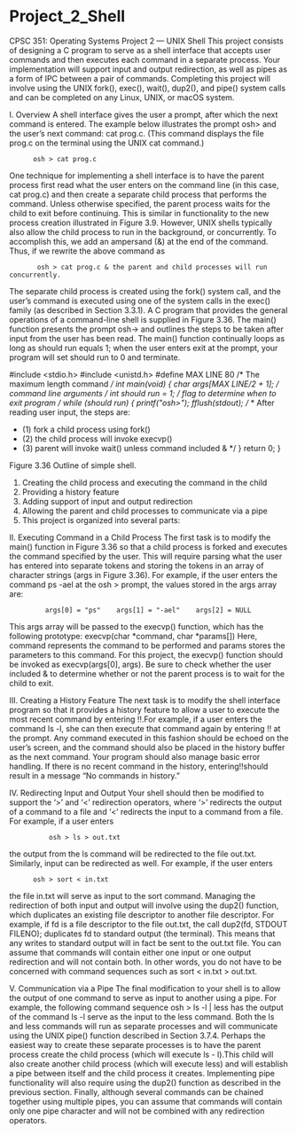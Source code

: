 # Project_2_Shell

CPSC 351:  Operating Systems Project 2 — UNIX Shell 
This project consists of designing a C program to serve as a shell interface that accepts user commands and then executes each command in a separate process. Your implementation will support input and output redirection, as well as pipes as a form of IPC between a pair of commands. Completing this project will involve using the UNIX fork(), exec(), wait(), dup2(), and pipe() system calls and can be completed on any Linux, UNIX, or macOS system. 

I.	Overview 
A shell interface gives the user a prompt, after which the next command is entered. The example below illustrates the prompt osh> and the user’s next command: cat prog.c. (This command displays the file prog.c on the terminal using the UNIX cat command.)
          
          osh > cat prog.c
          
One technique for implementing a shell interface is to have the parent process first read what the user enters on the command line (in this case, cat prog.c) and then create a separate child process that performs the command. Unless otherwise specified, the parent process waits for the child to exit before continuing. This is similar in functionality to the new process creation illustrated in Figure 3.9. However, UNIX shells typically also allow the child process to run in the background, or concurrently. To accomplish this, we add an ampersand (&) at the end of the command. Thus, if we rewrite the above command as 

           osh > cat prog.c & the parent and child processes will run concurrently.
           
The separate child process is created using the fork() system call, and the user’s command is executed using one of the system calls in the exec() family (as described in Section 3.3.1). 
A C program that provides the general operations of a command-line shell is supplied in Figure 3.36. The main() function presents the prompt osh-> and outlines the steps to be taken after input from the user has been read. The main() function continually loops as long as should run equals 1; when the user enters exit at the prompt, your program will set should run to 0 and terminate. 

#include <stdio.h> 
#include <unistd.h> 
#define MAX LINE 80 /* The maximum length command */ 
int main(void) { 
    char *args[MAX LINE/2 + 1]; /* command line arguments */
    int should run = 1;         /* flag to determine when to exit program */     while (should run) {         printf("osh>");         fflush(stdout); 
    /**      * After reading user input, the steps are:
*	(1) fork a child process using fork()
*	(2) the child process will invoke execvp()
*	(3) parent will invoke wait() unless command included & 
     */ 
    }     return 0; } 
    
Figure 3.36 Outline of simple shell. 
  1.	Creating the child process and executing the command in the child
  2.	Providing a history feature
  3.	Adding support of input and output redirection
  4.	Allowing the parent and child processes to communicate via a pipe 
  5.	This project is organized into several parts:

II.	Executing Command in a Child Process 
The first task is to modify the main() function in Figure 3.36 so that a child process is forked and executes the command specified by the user. This will require parsing what the user has entered into separate tokens and storing the tokens in an array of character strings (args in Figure 3.36). For example, if the user enters the command ps -ael at the osh > prompt, the values stored in the args array are: 

             args[0] = "ps"    args[1] = "-ael"    args[2] = NULL
   
This args array will be passed to the execvp() function, which has the following prototype:    execvp(char *command, char *params[])
Here, command represents the command to be performed and params stores the parameters to this command. For this project, the execvp() function should be invoked as execvp(args[0], args). Be sure to check whether the user included & to determine whether or not the parent process is to wait for the child to exit. 

III.	Creating a History Feature 
The next task is to modify the shell interface program so that it provides a history feature to allow a user to execute the most recent command by entering !!.For example, if a user enters the command ls -l, she can then execute that command again by entering !! at the prompt. Any command executed in this fashion should be echoed on the user’s screen, and the command should also be placed in the history buffer as the next command. 
Your program should also manage basic error handling. If there is no recent command in the history, entering!!should result in a message “No commands in history.” 

IV.	Redirecting Input and Output 
Your shell should then be modified to support the ‘>’ and ‘<’ redirection operators, where ‘>’ redirects the output of a command to a file and ‘<’ redirects the input to a command from a file. For example, if a user enters 

 	          osh > ls > out.txt
  
the output from the ls command will be redirected to the file out.txt. Similarly, input can be redirected as well. For example, if the user enters 

          osh > sort < in.txt

the file in.txt will serve as input to the sort command.
Managing the redirection of both input and output will involve using the dup2() function, which duplicates an existing file descriptor to another file descriptor. For example, if fd is a file descriptor to the file out.txt, the call dup2(fd, STDOUT FILENO); 
duplicates fd to standard output (the terminal). This means that any writes to standard output will in fact be sent to the out.txt file. 
You can assume that commands will contain either one input or one output redirection and will not contain both. In other words, you do not have to be concerned with command sequences such as sort < in.txt > out.txt. 

V.	Communication via a Pipe 
The final modification to your shell is to allow the output of one command to serve as input to another using a pipe. For example, the following command sequence 
osh > ls -l | less has the output of the command ls -l serve as the input to the less command. Both the ls and less commands will run as separate processes and will communicate using the UNIX pipe() function described in Section 3.7.4. Perhaps the easiest way to create these separate processes is to have the parent process create the child process (which will execute ls -
l).This child will also create another child process (which will execute less) and will establish a pipe between itself and the child process it creates. Implementing pipe functionality will also require using the dup2() function as described in the previous section. Finally, although several commands can be chained together using multiple pipes, you can assume that commands will contain only one pipe character and will not be combined with any redirection operators. 
